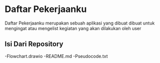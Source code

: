 # Daftar Pekerjaanku
Daftar Pekerjaanku merupakan sebuah aplikasi yang dibuat dibuat untuk mengingat atau mengelist kegiatan yang akan dilakukan oleh user 


## Isi Dari Repository
-Flowchart.drawio
-README.md
-Pseudocode.txt
